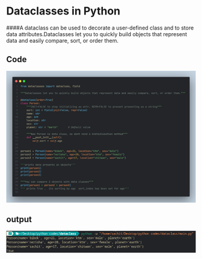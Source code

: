 # Dataclasses in Python

####A dataclass can be used to decorate a user-defined class and to store data attributes.Dataclasses let you to quickly build objects that represent data and easily compare, sort, or order them.

## Code 
![code](code.png)
## output
![output](output.png)